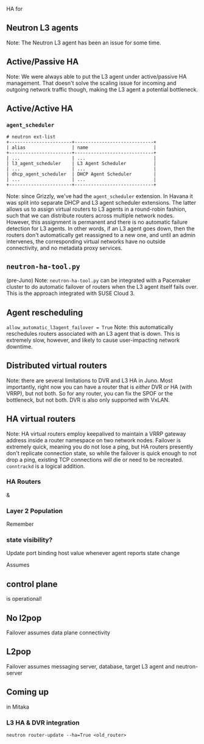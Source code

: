 HA for
## Neutron L3 agents
Note: The Neutron L3 agent has been an issue for some time.


## Active/Passive HA
Note: We were always able to put the L3 agent under active/passive HA
management. That doesn't solve the scaling issue for incoming and
outgoing network traffic though, making the L3 agent a potential
bottleneck.


## Active/Active HA


### `agent_scheduler`

    # neutron ext-list
    +-----------------------+-----------------------------+
    | alias                 | name                        |
    +-----------------------+-----------------------------+
    | ...                   | ...                         |
    | l3_agent_scheduler    | L3 Agent Scheduler          |
    | ...                   | ...                         |
    | dhcp_agent_scheduler  | DHCP Agent Scheduler        |
    | ...                   | ...                         |
    +-----------------------+-----------------------------+

Note: since Grizzly, we've had the `agent_scheduler` extension.
In Havana it was split into separate DHCP and L3 agent scheduler
extensions. The latter allows us to assign virtual
routers to L3 agents in a round-robin fashion, such that we can
distribute routers across multiple network nodes. However, this
assignment is permanent and there is no automatic failure detection
for L3 agents. In other words, if an L3 agent goes down, then the
routers don't automatically get reassigned to a new one, and until an
admin intervenes, the corresponding virtual networks have no outside
connectivity, and no metadata proxy services.


## `neutron-ha-tool.py`
(pre-Juno)
Note: `neutron-ha-tool.py` can be integrated with a Pacemaker cluster
to do automatic failover of routers when the L3 agent itself fails
over. This is the approach integrated with SUSE Cloud 3.


## Agent rescheduling
`allow_automatic_l3agent_failover = True`
Note: this automatically reschedules routers associated with an L3
agent that is down. This is extremely slow, however, and likely to
cause user-impacting network downtime.


## Distributed virtual routers
Note: there are several limitations to DVR and L3 HA in Juno. Most
importantly, right now you can have a router that is *either* DVR *or*
HA (with VRRP), but not both. So for any router, you can fix the SPOF
or the bottleneck, but not both. DVR is also only supported with
VxLAN.


## HA virtual routers
Note: HA virtual routers employ keepalived to maintain a VRRP gateway
address inside a router namespace on two network nodes. Failover is
extremely quick, meaning you do not lose a ping, but HA routers
presently don't replicate connection state, so while the failover is
quick enough to not drop a ping, existing TCP connections *will* die
or need to be recreated. `conntrackd` is a logical addition.


<!-- .slide: data-background-image="images/assaf/00.svg" data-background-size="contain" -->


<!-- .slide: data-background-image="images/assaf/01.svg" data-background-size="contain" -->


<!-- .slide: data-background-image="images/assaf/02.svg" data-background-size="contain" -->


<!-- .slide: data-background-image="images/assaf/03.svg" data-background-size="contain" -->


<!-- .slide: data-background-image="images/assaf/04.svg" data-background-size="contain" -->


<!-- .slide: data-background-image="images/assaf/05.svg" data-background-size="contain" -->


<!-- .slide: data-background-image="images/assaf/06.svg" data-background-size="contain" -->


<!-- .slide: data-background-image="images/assaf/07.svg" data-background-size="contain" -->


<!-- .slide: data-background-image="images/assaf/08.svg" data-background-size="contain" -->


### HA Routers
&
### Layer 2 Population


Remember
### state visibility?
Update port binding host value whenever agent reports state change


Assumes
## control plane
is operational!


## No l2pop
Failover assumes data plane connectivity
## L2pop
Failover assumes messaging server, database, target L3 agent and neutron-server


## Coming up
in Mitaka


### L3 HA & DVR integration


`neutron router-update --ha=True <old_router>`